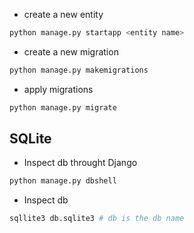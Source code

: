 - create a new entity
```bash
python manage.py startapp <entity name>

```

- create a new migration
```bash
python manage.py makemigrations 

```

- apply migrations 
```bash
python manage.py migrate

```

## SQLite

- Inspect db throught Django
```bash
python manage.py dbshell

```

- Inspect db
```bash
sqllite3 db.sqlite3 # db is the db name

```



